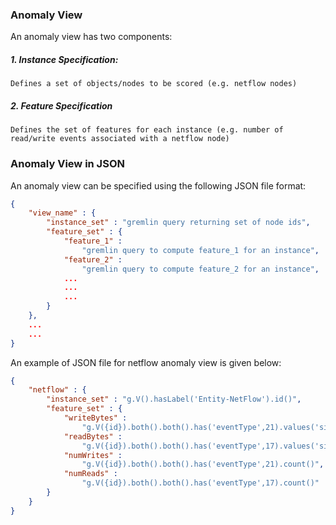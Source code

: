 
### Anomaly View
An anomaly view has two components:

##### 1.  Instance Specification:
	Defines a set of objects/nodes to be scored (e.g. netflow nodes)
##### 2. Feature Specification
	Defines the set of features for each instance (e.g. number of read/write events associated with a netflow node)

### Anomaly View in JSON
An anomaly view can be specified using the following JSON file format:

```json
{
    "view_name" : {
        "instance_set" : "gremlin query returning set of node ids",
        "feature_set" : {
            "feature_1" :
                "gremlin query to compute feature_1 for an instance",
            "feature_2" :
                "gremlin query to compute feature_2 for an instance",
            ...
            ...
            ...
        }
    },
    ...
    ...
}
```

An example of JSON file for netflow anomaly view is given below:

```json
{
    "netflow" : {
        "instance_set" : "g.V().hasLabel('Entity-NetFlow').id()",
        "feature_set" : {
            "writeBytes" :
                "g.V({id}).both().both().has('eventType',21).values('size').sum()",
            "readBytes" :
                "g.V({id}).both().both().has('eventType',17).values('size').sum()",
            "numWrites" :
                "g.V({id}).both().both().has('eventType',21).count()",
            "numReads" :
                "g.V({id}).both().both().has('eventType',17).count()"
        }
    }
}
```
